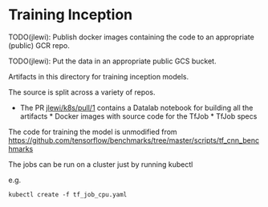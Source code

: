 # Training Inception

TODO(jlewi): Publish docker images containing the code to an appropriate (public) GCR repo.

TODO(jlewi): Put the data in an appropriate public GCS bucket.

Artifacts in this directory for training inception models.

The source is split across a variety of repos.
  
  *  The PR [jlewi/k8s/pull/1](https://github.com/jlewi/k8s/pull/2) contains a Datalab notebook for building all the artifacts
 	* Docker images with source code for the TfJob
 	* TfJob specs

The code for training the model is unmodified from
https://github.com/tensorflow/benchmarks/tree/master/scripts/tf_cnn_benchmarks

The jobs can be run on a cluster just by running kubectl

e.g.

```
kubectl create -f tf_job_cpu.yaml
```
